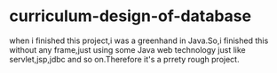# curriculum-design-of-database
when i finished this project,i was a greenhand in Java.So,i finished this without any frame,just using some Java web technology just like servlet,jsp,jdbc and so on.Therefore it's a prrety rough project.
